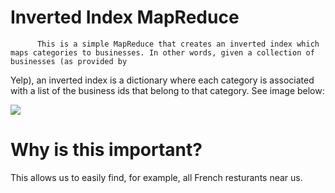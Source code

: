 # Inverted Index MapReduce

          This is a simple MapReduce that creates an inverted index which maps categories to businesses. In other words, given a collection of businesses (as provided by
Yelp), an inverted index is a dictionary where each category is associated with a list of the business ids that belong to that category. See image below:

![](https://i.imgur.com/RLzhgdr.png)

# Why is this important?
This allows us to easily find, for example, all French resturants near us.
